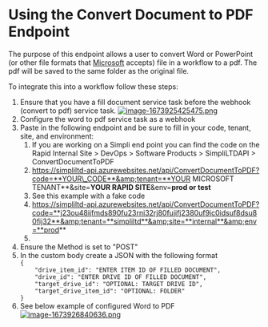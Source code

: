 # Using the Convert Document to PDF Endpoint

The purpose of this endpoint allows a user to convert Word or PowerPoint (or other file formats that [Microsoft](https://learn.microsoft.com/en-us/graph/api/driveitem-get-content-format?view=graph-rest-1.0&tabs=http) accepts) file in a workflow to a pdf. The pdf will be saved to the same folder as the original file.

To integrate this into a workflow follow these steps:

1. Ensure that you have a fill document service task before the webhook (convert to pdf) service task. [![image-1673925425475.png](https://docs.rapidplatform.com/uploads/images/gallery/2023-01/scaled-1680-/lrtcehnwLricrVnC-image-1673925425475.png)](https://docs.rapidplatform.com/uploads/images/gallery/2023-01/lrtcehnwLricrVnC-image-1673925425475.png)
2. Configure the word to pdf service task as a webhook
3. Paste in the following endpoint and be sure to fill in your code, tenant, site, and environment: 
    1. If you are working on a Simpli end point you can find the code on the Rapid Internal Site &gt; DevOps &gt; Software Products &gt; SimpliLTDAPI &gt; ConvertDocumentToPDF
    2. https://simpliltd-api.azurewebsites.net/api/ConvertDocumentToPDF?code=**YOUR\_CODE**&amp;tenant=**YOUR MICROSOFT TENANT**&amp;site=**YOUR RAPID SITE**&amp;env=**prod or test**
    3. See this example with a fake code
    4. https://simpliltd-api.azurewebsites.net/api/ConvertDocumentToPDF?code=**j23ou48ijfmds890fu23rni32rj80fujifj2380uf9jc0idsuf8dsu80fij32**&amp;tenant=**simpliltd**&amp;site=**internal**&amp;env=**prod**
    5.
4. Ensure the Method is set to "POST"
5. In the custom body create a JSON with the following format <div>`{`</div><div>`    "drive_item_id": "ENTER ITEM ID OF FILLED DOCUMENT",`</div><div>`    "drive_id": "ENTER DRIVE ID OF FILLED DOCUMENT",`</div><div>`    "target_drive_id": "OPTIONAL: TARGET DRIVE ID",`</div><div>`    "target_drive_item_id": "OPTIONAL: FOLDER"`</div><div>`}`</div>
6. See below example of configured Word to PDF [![image-1673926840636.png](https://docs.rapidplatform.com/uploads/images/gallery/2023-01/scaled-1680-/jODAru4UPGj1tLZ4-image-1673926840636.png)](https://docs.rapidplatform.com/uploads/images/gallery/2023-01/jODAru4UPGj1tLZ4-image-1673926840636.png)